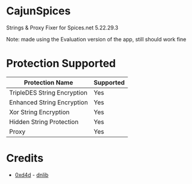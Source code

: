 # CajunSpices
Strings &amp; Proxy Fixer for Spices.net 5.22.29.3

Note: made using the Evaluation version of the app, still should work fine

# Protection Supported
Protection Name | Supported
------------- | -------------
TripleDES String Encryption | Yes
Enhanced String Encryption | Yes
Xor String Encryption | Yes
Hidden String Protection | Yes
Proxy | Yes

# Credits
- <a href="https://github.com/0xd4d">0xd4d</a> - <a href="https://github.com/0xd4d/dnlib">dnlib</a>
